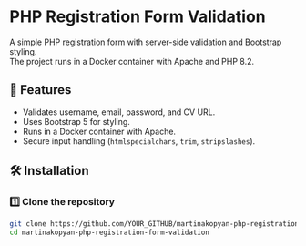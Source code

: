 # PHP Registration Form Validation

A simple PHP registration form with server-side validation and Bootstrap styling.  
The project runs in a Docker container with Apache and PHP 8.2.

## 🚀 Features
- Validates username, email, password, and CV URL.
- Uses Bootstrap 5 for styling.
- Runs in a Docker container with Apache.
- Secure input handling (`htmlspecialchars`, `trim`, `stripslashes`).

## 🛠 Installation

### 1️⃣ Clone the repository
```sh
git clone https://github.com/YOUR_GITHUB/martinakopyan-php-registration-form-validation.git
cd martinakopyan-php-registration-form-validation
